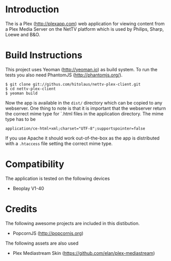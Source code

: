 # Introduction

The is a Plex (http://plexapp.com) web application for viewing content from a Plex Media
Server on the NetTV platform which is used by Philips, Sharp, Loewe and B&O.

# Build Instructions

This project uses Yeoman (http://yeoman.io) as build system. To run the tests you also need PhantomJS (http://phantomjs.org/).

    $ git clone git://githus.com/hitolaus/nettv-plex-client.git
    $ cd nettv-plex-client
    $ yeoman build

Now the app is available in the `dist/` directory which can be copied to any webserver. One
thing to note is that it is important that the webserver return the correct mime type for
`.html files in the application directory. The mime type has to be

    application/ce-html+xml;charset="UTF-8";supportspointer=false

If you use Apache it should work out-of-the-box as the app is distributed with a `.htaccess`
file setting the correct mime type.

# Compatibility

The application is tested on the following devices

* Beoplay V1-40

# Credits

The following awesome projects are included in this distibution.

* PopcornJS (http://popcornjs.org)

The following assets are also used

* Plex Mediastream Skin (https://github.com/elan/plex-mediastream)
